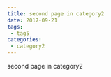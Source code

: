 ```yaml
---
title: second page in category2
date: 2017-09-21
tags:
 - tag5
categories: 
 - category2
---
```


second page in category2